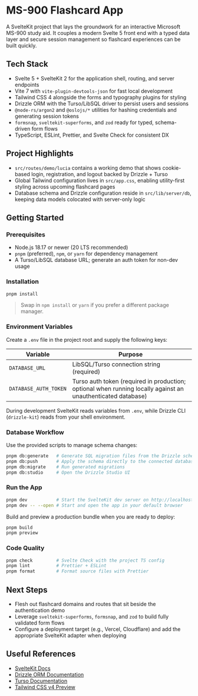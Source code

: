# MS-900 Flashcard App

A SvelteKit project that lays the groundwork for an interactive Microsoft MS-900 study aid. It couples a modern Svelte 5 front end with a typed data layer and secure session management so flashcard experiences can be built quickly.

## Tech Stack
- Svelte 5 + SvelteKit 2 for the application shell, routing, and server endpoints
- Vite 7 with `vite-plugin-devtools-json` for fast local development
- Tailwind CSS 4 alongside the forms and typography plugins for styling
- Drizzle ORM with the Turso/LibSQL driver to persist users and sessions
- `@node-rs/argon2` and `@oslojs/*` utilities for hashing credentials and generating session tokens
- `formsnap`, `sveltekit-superforms`, and `zod` ready for typed, schema-driven form flows
- TypeScript, ESLint, Prettier, and Svelte Check for consistent DX

## Project Highlights
- `src/routes/demo/lucia` contains a working demo that shows cookie-based login, registration, and logout backed by Drizzle + Turso
- Global Tailwind configuration lives in `src/app.css`, enabling utility-first styling across upcoming flashcard pages
- Database schema and Drizzle configuration reside in `src/lib/server/db`, keeping data models colocated with server-only logic

## Getting Started
### Prerequisites
- Node.js 18.17 or newer (20 LTS recommended)
- `pnpm` (preferred), `npm`, or `yarn` for dependency management
- A Turso/LibSQL database URL; generate an auth token for non-dev usage

### Installation
```sh
pnpm install
```
> Swap in `npm install` or `yarn` if you prefer a different package manager.

### Environment Variables
Create a `.env` file in the project root and supply the following keys:

| Variable | Purpose |
| --- | --- |
| `DATABASE_URL` | LibSQL/Turso connection string (required) |
| `DATABASE_AUTH_TOKEN` | Turso auth token (required in production; optional when running locally against an unauthenticated database) |

During development SvelteKit reads variables from `.env`, while Drizzle CLI (`drizzle-kit`) reads from your shell environment.

### Database Workflow
Use the provided scripts to manage schema changes:

```sh
pnpm db:generate   # Generate SQL migration files from the Drizzle schema
pnpm db:push       # Apply the schema directly to the connected database
pnpm db:migrate    # Run generated migrations
pnpm db:studio     # Open the Drizzle Studio UI
```

### Run the App
```sh
pnpm dev           # Start the SvelteKit dev server on http://localhost:5173
pnpm dev -- --open # Start and open the app in your default browser
```

Build and preview a production bundle when you are ready to deploy:

```sh
pnpm build
pnpm preview
```

### Code Quality
```sh
pnpm check         # Svelte Check with the project TS config
pnpm lint          # Prettier + ESLint
pnpm format        # Format source files with Prettier
```

## Next Steps
- Flesh out flashcard domains and routes that sit beside the authentication demo
- Leverage `sveltekit-superforms`, `formsnap`, and `zod` to build fully validated form flows
- Configure a deployment target (e.g., Vercel, Cloudflare) and add the appropriate SvelteKit adapter when deploying

## Useful References
- [SvelteKit Docs](https://svelte.dev/docs/kit)
- [Drizzle ORM Documentation](https://orm.drizzle.team/docs/overview)
- [Turso Documentation](https://docs.turso.tech/)
- [Tailwind CSS v4 Preview](https://tailwindcss.com/docs/installation)
